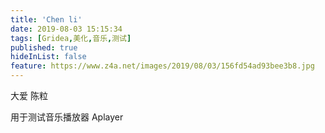 ```yaml
---
title: 'Chen li'
date: 2019-08-03 15:15:34
tags: [Gridea,美化,音乐,测试]
published: true
hideInList: false
feature: https://www.z4a.net/images/2019/08/03/156fd54ad93bee3b8.jpg
---
```

大爱 陈粒

<!-- more -->


用于测试音乐播放器 Aplayer

  <div id="aplayer5" class="aplayer aplayer-withlrc aplayer-withlist" data-id="2509086690" data-server=”netease" data-type="playlist" data-autoplay=”true” data-mode=”circulation”></div>
